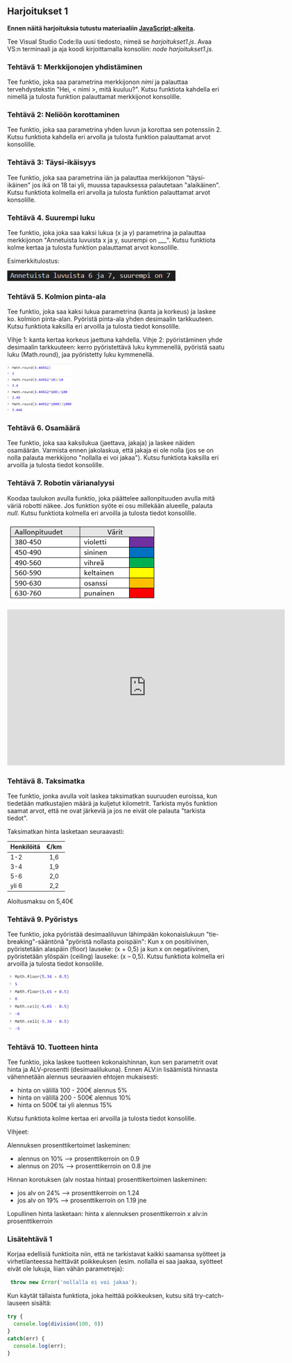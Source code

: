 ## Harjoitukset 1

**Ennen näitä harjoituksia tutustu materiaaliin [JavaScript-alkeita](../js/alkeita.html).**

Tee Visual Studio Code:lla uusi tiedosto, nimeä se *harjoitukset1.js*. Avaa VS:n terminaali ja aja koodi kirjoittamalla konsoliin: *node harjoitukset1.js*.

### Tehtävä 1: Merkkijonojen yhdistäminen

Tee funktio, joka saa parametrina merkkijonon *nimi* ja palauttaa tervehdystekstin "Hei, \< nimi \>, mitä kuuluu?". Kutsu funktiota kahdella eri nimellä ja tulosta funktion palauttamat merkkijonot konsolille.

### Tehtävä 2: Neliöön korottaminen

Tee funktio, joka saa parametrina yhden luvun ja korottaa sen potenssiin 2. Kutsu funktiota kahdella eri arvolla ja tulosta funktion palauttamat arvot konsolille.

### Tehtävä 3: Täysi-ikäisyys

Tee funktio, joka saa parametrina iän ja palauttaa merkkijonon "täysi-ikäinen" jos ikä on 18 tai yli, muussa tapauksessa palautetaan "alaikäinen". Kutsu funktiota kolmella eri arvolla ja tulosta funktion palauttamat arvot konsolille.

### Tehtävä 4. Suurempi luku

Tee funktio, joka joka saa kaksi lukua (x ja y) parametrina ja palauttaa merkkijonon "Annetuista luvuista x ja y, suurempi on ___". Kutsu funktiota kolme kertaa ja tulosta funktion palauttamat arvot konsolille.

Esimerkkitulostus:

![vertailu](./img/vertailutulostus.PNG)

### Tehtävä 5. Kolmion pinta-ala

Tee funktio, joka saa kaksi lukua parametrina (kanta ja korkeus) ja laskee ko. kolmion pinta-alan. Pyöristä pinta-ala yhden desimaalin tarkkuuteen. Kutsu funktiota kaksilla eri arvoilla ja tulosta tiedot konsolille.

Vihje 1: kanta kertaa korkeus jaettuna kahdella.
Vihje 2: pyöristäminen yhde desimaalin tarkkuuteen: kerro pyöristettävä luku kymmenellä, pyöristä saatu luku (Math.round), jaa pyöristetty luku kymmenellä.

<!-- ![pyöristys](./img/round_example.PNG) -->
<img src="img/round_example.PNG" alt="pyöristys" width="150"/>

### Tehtävä 6. Osamäärä

Tee funktio, joka saa kaksilukua (jaettava, jakaja) ja laskee näiden osamäärän. Varmista ennen jakolaskua, että jakaja ei ole nolla (jos se on nolla palauta merkkijono "nollalla ei voi jakaa"). Kutsu funktiota kaksilla eri arvoilla ja tulosta tiedot konsolille.

### Tehtävä 7. Robotin värianalyysi

Koodaa taulukon avulla funktio, joka päättelee aallonpituuden avulla mitä väriä robotti näkee. Jos funktion syöte ei osu millekään alueelle, palauta *null*. Kutsu funktiota kolmella eri arvoilla ja tulosta tiedot konsolille.

![Värikartta](./img/robocolors.png)

<iframe width="640" height="360" src="https://web.microsoftstream.com/embed/video/a679cbf9-fb1a-4d87-b08d-bb50940faf98?autoplay=false&amp;showinfo=true" allowfullscreen style="border:none;"></iframe>

### Tehtävä 8. Taksimatka

Tee funktio, jonka avulla voit laskea taksimatkan suuruuden euroissa, kun tiedetään matkustajien määrä ja kuljetut kilometrit. Tarkista myös funktion saamat arvot, että ne ovat järkeviä ja jos ne eivät ole palauta "tarkista tiedot".

Taksimatkan hinta lasketaan seuraavasti:

| Henkilöitä  |  €/km  |
| ------------- |:-------------:|
| 1-2           |     1,6    |
| 3-4           |     1,9    |
| 5-6           |     2,0    |
| yli 6         |     2,2    |

Aloitusmaksu on 5,40€

### Tehtävä 9. Pyöristys

Tee funktio, joka pyöristää desimaaliluvun lähimpään kokonaislukuun "tie-breaking"-sääntönä "pyöristä nollasta poispäin": Kun x on positiivinen, pyöristetään alaspäin (floor) lauseke: (x + 0,5) ja kun x on negatiivinen, pyöristetään ylöspäin (ceiling) lauseke: (x – 0,5). Kutsu funktiota kolmella eri arvoilla ja tulosta tiedot konsolille.

<!-- ![pyöristysesimerkki](./img/floor_ceil_example.PNG) -->
<img src="img/floor_ceil_example.PNG" alt="pyöristysesimerkki" width="150"/>

### Tehtävä 10. Tuotteen hinta

Tee funktio, joka laskee tuotteen kokonaishinnan, kun sen parametrit ovat hinta ja ALV-prosentti (desimaalilukuna). Ennen ALV:in lisäämistä hinnasta vähennetään alennus seuraavien ehtojen mukaisesti:

- hinta on välillä 100 - 200€ alennus 5%
- hinta on välillä 200 - 500€ alennus 10%
- hinta on 500€ tai yli alennus 15%

Kutsu funktiota kolme kertaa eri arvoilla ja tulosta tiedot konsolille.

Vihjeet:

Alennuksen prosenttikertoimet laskeminen:
- alennus on 10% --> prosenttikerroin on 0.9
- alennus on 20% --> prosenttikerroin on 0.8
jne

Hinnan korotuksen (alv nostaa hintaa) prosenttikertoimen laskeminen:
- jos alv on 24% --> prosenttikerroin on 1.24
- jos alv on 19% --> prosenttikerroin on 1.19
jne

Lopullinen hinta lasketaan:
hinta x alennuksen prosenttikerroin x alv:in prosenttikerroin

### Lisätehtävä 1

Korjaa edellisiä funktioita niin, että ne tarkistavat kaikki saamansa syötteet ja virhetilanteessa heittävät poikkeuksen (esim. nollalla ei saa jaakaa, syötteet eivät ole lukuja, liian vähän parametreja):

```js
 throw new Error('nollalla ei voi jakaa');
```

Kun käytät tällaista funktiota, joka heittää poikkeuksen, kutsu sitä try-catch-lauseen sisältä:

```js
try {
  console.log(division(100, 0))
}
catch(err) {
  console.log(err);
}
```

<!-- ### Lisätehtävä 2

Asenna JEST-yksikkötestaus kirjasto ja kirjoita yksikkötestit em. funktioille.

Testit kirjoitetaan erilliseen tiedostoon, jonka nimen pitää olla muotoa *.test.js.

Testattava koodi on oma moduulinsa, jonka funktiot pitää *export*:ata

```js
  module.exports = { summa, ikatesti };
```

Testitiedostossa ne otetaan käyttöön *require*:n avulla:

```js
const { summa, ikatesti } = require('./harjoitukset1'); 

test('yhteenlasku kokonaisluvuilla', () => {
    const tulos = summa(2, 3);
    expect(tulos).toBe(5);
  });
```

Katso tarkemmat ohjeet JEST:in asennuksesta ja ajamisesta:

- [JEST:in asennus](../testaus/jest.html)
- [JEST alkeet](../testaus/jest-alkeet.html)
- [JEST esimerkkikoodi](../testaus/demo1.html) -->